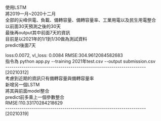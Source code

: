 使用LSTM  
將2019一月~2020十二月   
全部的尖峰供電、負載、備轉容量、備轉容量率、工業用電以及民生用電整合  
以前面30天預測之後的30天  
最後再output其中前面7天的資訊  
目前是以2021年的1/1到1/30做為測試資料  
predict後面7天 

loss:0.0072, vl_loss: 0.0084  RMSE:304.9612084582683   
指令為 python app.py --training 2021年test.csv --output submission.csv    
---------------------------------------------------------------------[20210312]   
考慮到近期的資訊只有備轉容量與備轉容量率    
新增另一個LSTM   
將其與前面model整合    
predict前多乘上一個參數整合   
RMSE:110.33170284218629       
---------------------------------------------------------------------[20210319] 
